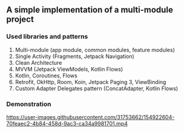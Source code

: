 ## A simple implementation of a multi-module project

### Used libraries and patterns

1. Multi-module (app module, common modules, feature modules)
2. Single Activity (Fragments, Jetpack Navigation)
3. Clean Architecture
4. MVVM (Jetpack ViewModels, Kotlin Flows)
5. Kotlin, Coroutines, Flows
6. Retrofit, OkHttp, Room, Koin, Jetpack Paging 3, ViewBinding
7. Custom Adapter Delegates pattern (ConcatAdapter, Kotlin Flows)



### Demonstration
https://user-images.githubusercontent.com/31753662/154922604-70feaec2-4b84-458d-9ac3-ca34a9981701.mp4
